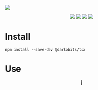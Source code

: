 <a href="#top" id="top">
  <img src="https://user-images.githubusercontent.com/441546/101588294-e7b3d000-399a-11eb-8a6d-31ff539283a5.png" style="max-width: 100%">
</a>
<p align="center">
  <a href="https://www.npmjs.com/package/@darkobits/tsx"><img src="https://img.shields.io/npm/v/@darkobits/tsx.svg?style=flat-square"></a>
  <a href="https://github.com/darkobits/tsx/actions?query=workflow%3Aci"><img src="https://img.shields.io/github/workflow/status/darkobits/tsx/ci/master?style=flat-square"></a>
  <img src="https://img.shields.io/depfu/darkobits/tsx?style=flat-square">
  <a href="https://conventionalcommits.org"><img src="https://img.shields.io/static/v1?label=commits&message=conventional&style=flat-square&color=398AFB"></a>
</p>


# Install

```
npm install --save-dev @darkobits/tsx
```

# Use

<p align="center">
🚧
</p>
